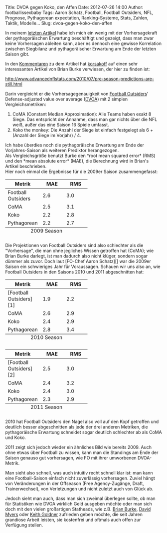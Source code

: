 Title: DVOA gegen Koko, den Affen
Date: 2012-07-26 14:00
Author: footballissexbaby
Tags: Aaron Schatz, Football, Football Outsiders, NFL, Prognose, Pythagorean expectation, Ranking-Systeme, Stats, Zahlen, Taktik, Modelle...
Slug: dvoa-gegen-koko-den-affen

In meinem [letzten Artikel][] habe ich mich ein wenig mit der
Vorhersagekraft der pythagoräischen Erwartung beschäftigt und gezeigt,
dass man zwar keine Vorhersagen ableiten kann, aber es dennoch eine
gewisse Korrelation zwischen Siegbilanz und pythagoräischer Erwartung am
Ende der letzten Saison gibt.

In den [Kommentaren][] zu dem Artikel hat [korsakoff][] auf einen sehr
interessanten Artikel von Brian Burke verwiesen, der hier zu finden ist:

<http://www.advancednflstats.com/2010/07/pre-season-predictions-are-still.html>

Darin vergleicht er die Vorhersagegenauigkeit von [Football
Outsiders][]' Defense-adjusted value over average ([DVOA][]) mit 2
simplen Vergleichsmetriken:

1.  CoMA (Constant Median Approximation): Alle Teams haben exakt 8
    Siege. Das entspricht der Annahme, dass man gar nichts über die NFL
    weiß, außer das eine Saison 16 Spiele umfasst.
2.  Koko the monkey: Die Anzahl der Siege ist einfach festgelegt als 6 +
    (Anzahl der Siege im Vorjahr) / 4.

<div>
Ich habe überdies noch die pythagoräische Erwartung am Ende der
Vorjahres-Saison als weiteren Prediktor herangezogen.

</div>
<div>
</div>
<div>
Als Vergleichsgröße benutzt Burke den *root mean squared error* (RMS)
und den *mean absolute error* (MAE), die Berechnung wird in Brian's
Artikel beschrieben.

</div>
<div>
</div>
<div>
Hier noch einmal die Ergebnisse für die 2009er Saison zusammengefasst:

</div>
<div>
</div>
<table width="200">
<thead>
<tr>
<th width="80">
Metrik

</th>
<th width="60">
MAE

</th>
<th width="60">
RMS

</th>
</tr>
</thead>
<tbody>
<tr>
<td>
Football Outsiders

</td>
<td>
2.6

</td>
<td>
3.0

</td>
</tr>
<tr>
<td>
CoMA

</td>
<td>
2.5

</td>
<td>
3.1

</td>
</tr>
<tr>
<td>
Koko

</td>
<td>
2.2

</td>
<td>
2.8

</td>
</tr>
<tr>
<td>
Pythagorean

</td>
<td>
2.2

</td>
<td>
2.7

</td>
</tr>
</tbody>
<caption align="bottom">
2009 Season

</caption>
</table>
Die Projektionen von Football Outsiders sind also schlechter als die
"Vorhersage", die man ohne jegliches Wissen getroffen hat (CoMA); wie
Brian Burke darlegt, ist man dadurch also nicht klüger, sondern sogar
dümmer als zuvor. Doch laut [FO-Chef Aaron Schatz][] war die 2009er
Saison ein schwieriges Jahr für Voraussagen. Schauen wir uns also an,
wie Football Outsiders in den Saisons 2010 und 2011 abgeschnitten hat:

<table width="200">
<thead>
<tr>
<th width="80">
Metrik

</th>
<th width="60">
MAE

</th>
<th width="60">
RMS

</th>
</tr>
</thead>
<tbody>
<tr>
<td>
[Football Outsiders][1]

</td>
<td>
1.9

</td>
<td>
2.2

</td>
</tr>
<tr>
<td>
CoMA

</td>
<td>
2.6

</td>
<td>
2.9

</td>
</tr>
<tr>
<td>
Koko

</td>
<td>
2.4

</td>
<td>
2.9

</td>
</tr>
<tr>
<td>
Pythagorean

</td>
<td>
2.8

</td>
<td>
3.4

</td>
</tr>
</tbody>
<caption align="bottom">
2010 Season

</caption>
</table>
<table width="200">
<thead>
<tr>
<th width="80">
Metrik

</th>
<th width="60">
MAE

</th>
<th width="60">
RMS

</th>
</tr>
</thead>
<tbody>
<tr>
<td>
[Football Outsiders][2]

</td>
<td>
2.5

</td>
<td>
3.0

</td>
</tr>
<tr>
<td>
CoMA

</td>
<td>
2.4

</td>
<td>
3.2

</td>
</tr>
<tr>
<td>
Koko

</td>
<td>
2.4

</td>
<td>
3.0

</td>
</tr>
<tr>
<td>
Pythagorean

</td>
<td>
2.3

</td>
<td>
2.9

</td>
</tr>
</tbody>
<caption align="bottom">
2011 Season

</caption>
</table>
2010 hat Football Outsiders den Nagel also voll auf den Kopf getroffen
und deutlich besser abgeschnitten als jede der drei anderen Metriken,
die pythagoräische Erwartung schneidet sogar deutlich schlechter ab als
CoMA und Koko.

2011 zeigt sich jedoch wieder ein ähnliches Bild wie bereits 2009. Auch
ohne etwas über Football zu wissen, kann man die Standings am Ende der
Saison genauso gut vorhersagen, wie FO mit ihrer umworbenen DVOA-Metrik.

Man sieht also schnell, was auch intuitiv recht schnell klar ist: man
kann eine Football-Saison einfach nicht zuverlässig vorhersagen. Zuviel
hängt von Veränderungen in der Offseason (Free Agency-Zugänge, Draft,
Trainerwechsel), von Verletzungen und nicht zuletzt auch von Glück ab.

Jedoch sieht man auch, dass man sich zweimal überlegen sollte, ob man
für Statistiken wie DVOA wirklich Geld ausgeben möchte oder man sich
doch mit den vielen großartigen Statheads, wie z.B. [Brian Burke][],
[David Myers][] oder [Keith Goldner][] zufrieden geben möchte, die seit
Jahren grandiose Arbeit leisten, sie kostenfrei und oftmals auch offen
zur Verfügung stellen.

  [letzten Artikel]: http://footballissexbaby.de/wordpress/2012/07/die-vorhersagekraft-der-pythagoraischen-erwartung/
    "Die Vorhersagekraft der pythagoräischen Erwartung"
  [Kommentaren]: http://footballissexbaby.de/wordpress/2012/07/die-vorhersagekraft-der-pythagoraischen-erwartung/#comment-142
  [korsakoff]: http://sidelinereporter.wordpress.com
  [Football Outsiders]: http://www.footballoutsiders.com
  [DVOA]: http://en.wikipedia.org/wiki/Football_Outsiders#Key_Metrics
  [FO-Chef Aaron Schatz]: http://www.footballoutsiders.com/stat-analysis/2010/oddities-2009
  [1]: http://www.footballoutsiders.com/dvoa-ratings/2010/2010-dvoa-projections
  [2]: http://www.footballoutsiders.com/dvoa-ratings/2011/2011-dvoa-projections
  [Brian Burke]: http://www.advancednflstats.com
  [David Myers]: http://codeandfootball.wordpress.com
  [Keith Goldner]: http://www.drivebyfootball.com/
